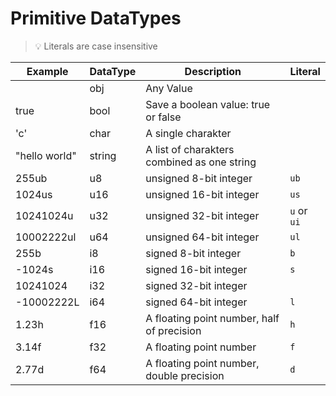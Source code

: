 # Primitive DataTypes

> 💡 Literals are case insensitive

| Example       | DataType | Description                                 | Literal     |
|---------------|----------|---------------------------------------------|-------------|
|               | obj      | Any Value                                   |             |
| true          | bool     | Save a boolean value: true or false         |             |
| 'c'           | char     | A single charakter                          |             |
| "hello world" | string   | A list of charakters combined as one string |             |
| 255ub         | u8       | unsigned 8-bit integer                      | `ub`        |
| 1024us        | u16      | unsigned 16-bit integer                     | `us`        |
| 10241024u     | u32      | unsigned 32-bit integer                     | `u` or `ui` |
| 10002222ul    | u64      | unsigned 64-bit integer                     | `ul`        |
| 255b          | i8       | signed 8-bit integer                        | `b`         |
| -1024s        | i16      | signed 16-bit integer                       | `s`         |
| 10241024      | i32      | signed 32-bit integer                       |             |
| -10002222L    | i64      | signed 64-bit integer                       | `l`         |
| 1.23h         | f16      | A floating point number, half of precision  | `h`         |
| 3.14f         | f32      | A floating point number                     | `f`         |
| 2.77d         | f64      | A floating point number, double precision   | `d`         |

